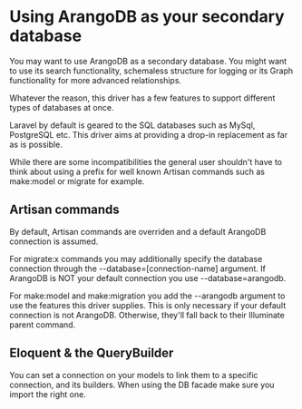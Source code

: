 # Using ArangoDB as your secondary database
You may want to use ArangoDB as a secondary database. You might want to use its search functionality, schemaless structure for logging or its
Graph functionality for more advanced relationships.

Whatever the reason, this driver has a few features to support different types of databases at once.

Laravel by default is geared to the SQL databases such as MySql, PostgreSQL etc.
This driver aims at providing a drop-in replacement as far as is possible. 

While there are some incompatibilities the general user shouldn't have to think about
using a prefix for well known Artisan commands such as make:model or migrate for example.

## Artisan commands
By default, Artisan commands are overriden and a default ArangoDB connection is assumed. 

For migrate:x commands you may additionally specify the database connection through 
the --database=[connection-name] argument.
If ArangoDB is NOT your default connection you use --database=arangodb.

For make:model and make:migration you add the --arangodb argument to use the features
this driver supplies. This is only necessary if your default connection is not ArangoDB.
Otherwise, they'll fall back to their Illuminate parent command.

## Eloquent & the QueryBuilder
You can set a connection on your models to link them to a specific connection, and its builders.
When using the DB facade make sure you import the right one.